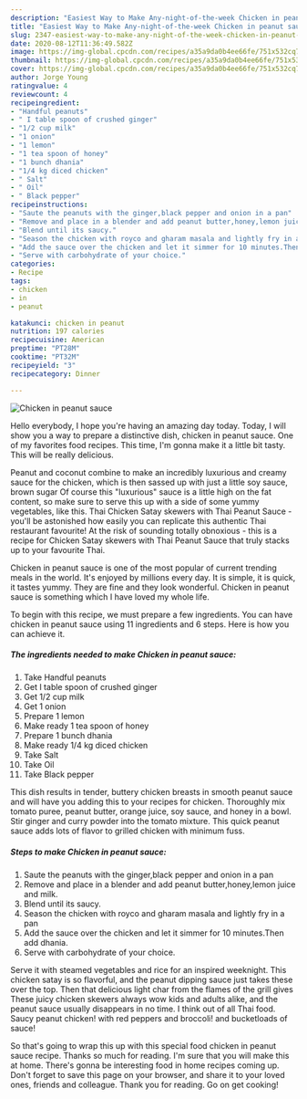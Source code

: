 ```yaml
---
description: "Easiest Way to Make Any-night-of-the-week Chicken in peanut sauce"
title: "Easiest Way to Make Any-night-of-the-week Chicken in peanut sauce"
slug: 2347-easiest-way-to-make-any-night-of-the-week-chicken-in-peanut-sauce
date: 2020-08-12T11:36:49.582Z
image: https://img-global.cpcdn.com/recipes/a35a9da0b4ee66fe/751x532cq70/chicken-in-peanut-sauce-recipe-main-photo.jpg
thumbnail: https://img-global.cpcdn.com/recipes/a35a9da0b4ee66fe/751x532cq70/chicken-in-peanut-sauce-recipe-main-photo.jpg
cover: https://img-global.cpcdn.com/recipes/a35a9da0b4ee66fe/751x532cq70/chicken-in-peanut-sauce-recipe-main-photo.jpg
author: Jorge Young
ratingvalue: 4
reviewcount: 4
recipeingredient:
- "Handful peanuts"
- " I table spoon of crushed ginger"
- "1/2 cup milk"
- "1 onion"
- "1 lemon"
- "1 tea spoon of honey"
- "1 bunch dhania"
- "1/4 kg diced chicken"
- " Salt"
- " Oil"
- " Black pepper"
recipeinstructions:
- "Saute the peanuts with the ginger,black pepper and onion in a pan"
- "Remove and place in a blender and add peanut butter,honey,lemon juice and milk."
- "Blend until its saucy."
- "Season the chicken with royco and gharam masala and lightly fry in a pan"
- "Add the sauce over the chicken and let it simmer for 10 minutes.Then add dhania."
- "Serve with carbohydrate of your choice."
categories:
- Recipe
tags:
- chicken
- in
- peanut

katakunci: chicken in peanut 
nutrition: 197 calories
recipecuisine: American
preptime: "PT28M"
cooktime: "PT32M"
recipeyield: "3"
recipecategory: Dinner

---
```



![Chicken in peanut sauce](https://img-global.cpcdn.com/recipes/a35a9da0b4ee66fe/751x532cq70/chicken-in-peanut-sauce-recipe-main-photo.jpg)

Hello everybody, I hope you're having an amazing day today. Today, I will show you a way to prepare a distinctive dish, chicken in peanut sauce. One of my favorites food recipes. This time, I'm gonna make it a little bit tasty. This will be really delicious.

Peanut and coconut combine to make an incredibly luxurious and creamy sauce for the chicken, which is then sassed up with just a little soy sauce, brown sugar Of course this &#34;luxurious&#34; sauce is a little high on the fat content, so make sure to serve this up with a side of some yummy vegetables, like this. Thai Chicken Satay skewers with Thai Peanut Sauce - you&#39;ll be astonished how easily you can replicate this authentic Thai restaurant favourite! At the risk of sounding totally obnoxious - this is a recipe for Chicken Satay skewers with Thai Peanut Sauce that truly stacks up to your favourite Thai.

Chicken in peanut sauce is one of the most popular of current trending meals in the world. It's enjoyed by millions every day. It is simple, it is quick, it tastes yummy. They are fine and they look wonderful. Chicken in peanut sauce is something which I have loved my whole life.


To begin with this recipe, we must prepare a few ingredients. You can have chicken in peanut sauce using 11 ingredients and 6 steps. Here is how you can achieve it.

<!--inarticleads1-->

##### The ingredients needed to make Chicken in peanut sauce:

1. Take Handful peanuts
1. Get  I table spoon of crushed ginger
1. Get 1/2 cup milk
1. Get 1 onion
1. Prepare 1 lemon
1. Make ready 1 tea spoon of honey
1. Prepare 1 bunch dhania
1. Make ready 1/4 kg diced chicken
1. Take  Salt
1. Take  Oil
1. Take  Black pepper


This dish results in tender, buttery chicken breasts in smooth peanut sauce and will have you adding this to your recipes for chicken. Thoroughly mix tomato puree, peanut butter, orange juice, soy sauce, and honey in a bowl. Stir ginger and curry powder into the tomato mixture. This quick peanut sauce adds lots of flavor to grilled chicken with minimum fuss. 

<!--inarticleads2-->

##### Steps to make Chicken in peanut sauce:

1. Saute the peanuts with the ginger,black pepper and onion in a pan
1. Remove and place in a blender and add peanut butter,honey,lemon juice and milk.
1. Blend until its saucy.
1. Season the chicken with royco and gharam masala and lightly fry in a pan
1. Add the sauce over the chicken and let it simmer for 10 minutes.Then add dhania.
1. Serve with carbohydrate of your choice.


Serve it with steamed vegetables and rice for an inspired weeknight. This chicken satay is so flavorful, and the peanut dipping sauce just takes these over the top. Then that delicious light char from the flames of the grill gives These juicy chicken skewers always wow kids and adults alike, and the peanut sauce usually disappears in no time. I think out of all Thai food. Saucy peanut chicken! with red peppers and broccoli! and bucketloads of sauce! 

So that's going to wrap this up with this special food chicken in peanut sauce recipe. Thanks so much for reading. I'm sure that you will make this at home. There's gonna be interesting food in home recipes coming up. Don't forget to save this page on your browser, and share it to your loved ones, friends and colleague. Thank you for reading. Go on get cooking!
